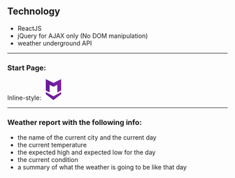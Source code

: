 ## Technology
- ReactJS
- jQuery for AJAX only (No DOM manipulation)
- weather underground API  

---  
### Start Page:  

Inline-style: 
![alt text](https://github.com/adam-p/markdown-here/raw/master/src/common/images/icon48.png "Logo Title Text 1")

---  
### Weather report with the following info:  
- the name of the current city and the current day
- the current temperature
- the expected high and expected low for the day
- the current condition
- a summary of what the weather is going to be like that day 


